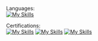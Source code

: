 Languages: <br />
[![My Skills](https://skillicons.dev/icons?i=py,c,js,html,css,flutter)]()

Certifications: <br />
[![My Skills](https://skillicons.dev/icons?i=js)](https://www.coursera.org/account/accomplishments/certificate/BGBEMECYLTTT) [![My Skills](https://skillicons.dev/icons?i=html)](https://www.coursera.org/account/accomplishments/certificate/QNX2RNREAYCM) [![My Skills](https://skillicons.dev/icons?i=css)](https://www.coursera.org/account/accomplishments/certificate/HSZ5AHTGYD7A) 
